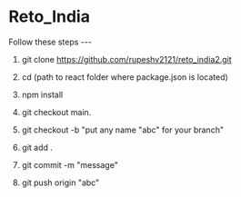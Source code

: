 # Reto_India

Follow these steps ---
<br>
1. git clone https://github.com/rupeshv2121/reto_india2.git

2. cd (path to react folder where package.json is located)

3. npm install
4. git checkout main.
5. git checkout -b "put any name "abc" for your branch"
6. git add .
7. git commit -m "message"
8. git push origin "abc"
